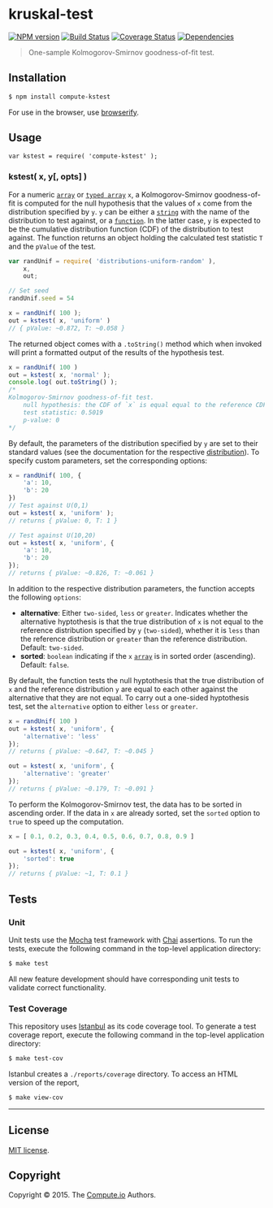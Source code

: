 kruskal-test
===
[![NPM version][npm-image]][npm-url] [![Build Status][travis-image]][travis-url] [![Coverage Status][codecov-image]][codecov-url] [![Dependencies][dependencies-image]][dependencies-url]

> One-sample Kolmogorov-Smirnov goodness-of-fit test.

## Installation

``` bash
$ npm install compute-kstest
```

For use in the browser, use [browserify](https://github.com/substack/node-browserify).


## Usage

```
var kstest = require( 'compute-kstest' );
```

### kstest( x, y[, opts] )

For a numeric  [`array`](https://developer.mozilla.org/en-US/docs/Web/JavaScript/Reference/Global_Objects/Array) or [`typed array`](https://developer.mozilla.org/en-US/docs/Web/JavaScript/Typed_arrays)
`x`, a Kolmogorov-Smirnov goodness-of-fit is computed for the null hypothesis that the values of `x` come from the distribution specified by `y`. `y` can be either a [`string`](https://developer.mozilla.org/en-US/docs/Web/JavaScript/Reference/Global_Objects/String) with the name of the distribution to test against, or a [`function`](https://developer.mozilla.org/en-US/docs/Web/JavaScript/Reference/Global_Objects/Function). In the latter case, `y` is expected to be the cumulative distribution function (CDF) of the distribution to test against.
The function returns an object holding the calculated test statistic `T` and the `pValue` of the test.

```javascript
var randUnif = require( 'distributions-uniform-random' ),
	x,
	out;

// Set seed
randUnif.seed = 54

x = randUnif( 100 );
out = kstest( x, 'uniform' )
// { pValue: ~0.872, T: ~0.058 }
```

The returned object comes with a `.toString()` method which when invoked will print a formatted output of the results of the hypothesis test.

```javascript
x = randUnif( 100 )
out = kstest( x, 'normal' );
console.log( out.toString() );
/*
Kolmogorov-Smirnov goodness-of-fit test.
	null hypothesis: the CDF of `x` is equal equal to the reference CDF.
	test statistic: 0.5019
	p-value: 0
*/
```

By default, the parameters of the distribution specified by `y` are set to their standard values (see the documentation for the respective [distribution](https://github.com/distributions-io)). To specify custom parameters, set the corresponding options:

```javascript
x = randUnif( 100, {
	'a': 10,
	'b': 20
})
// Test against U(0,1)
out = kstest( x, 'uniform' );
// returns { pValue: 0, T: 1 }

// Test against U(10,20)
out = kstest( x, 'uniform', {
	'a': 10,
	'b': 20
});
// returns { pValue: ~0.826, T: ~0.061 }
```

In addition to the respective distribution parameters, the function accepts the following `options`:

*	__alternative__: Either `two-sided`, `less` or `greater`. Indicates whether the alternative hyptothesis is that the true distribution of `x` is not equal to the reference distribution specified by `y` (`two-sided`), whether it is `less` than the reference distribution or `greater` than the reference distribution. Default: `two-sided`.
* 	__sorted__: `boolean` indicating if the `x` [`array`](https://developer.mozilla.org/en-US/docs/Web/JavaScript/Reference/Global_Objects/Array) is in sorted order (ascending). Default: `false`.

By default, the function tests the null hyptothesis that the true distribution of `x` and the reference distribution `y` are equal to each other against the alternative that they are not equal. To carry out a one-sided hyptothesis test, set the `alternative` option to either `less` or `greater`.

```javascript
x = randUnif( 100 )
out = kstest( x, 'uniform', {
	'alternative': 'less'
});
// returns { pValue: ~0.647, T: ~0.045 }

out = kstest( x, 'uniform', {
	'alternative': 'greater'
});
// returns { pValue: ~0.179, T: ~0.091 }
```

To perform the Kolmogorov-Smirnov test, the data has to be sorted in ascending order. If the data in `x` are already sorted, set the `sorted` option to `true` to speed up the computation.

```javascript
x = [ 0.1, 0.2, 0.3, 0.4, 0.5, 0.6, 0.7, 0.8, 0.9 ]

out = kstest( x, 'uniform', {
	'sorted': true
});
// returns { pValue: ~1, T: 0.1 }
```


## Tests

### Unit

Unit tests use the [Mocha](http://mochajs.org/) test framework with [Chai](http://chaijs.com) assertions. To run the tests, execute the following command in the top-level application directory:

``` bash
$ make test
```

All new feature development should have corresponding unit tests to validate correct functionality.


### Test Coverage

This repository uses [Istanbul](https://github.com/gotwarlost/istanbul) as its code coverage tool. To generate a test coverage report, execute the following command in the top-level application directory:

``` bash
$ make test-cov
```

Istanbul creates a `./reports/coverage` directory. To access an HTML version of the report,

``` bash
$ make view-cov
```


---
## License

[MIT license](http://opensource.org/licenses/MIT).


## Copyright

Copyright &copy; 2015. The [Compute.io](https://github.com/compute-io) Authors.


[npm-image]: http://img.shields.io/npm/v/compute-kstest.svg
[npm-url]: https://npmjs.org/package/compute-kstest

[travis-image]: http://img.shields.io/travis/compute-io/kstest/master.svg
[travis-url]: https://travis-ci.org/compute-io/kstest

[codecov-image]: https://img.shields.io/codecov/c/github/compute-io/kstest/master.svg
[codecov-url]: https://codecov.io/github/compute-io/kstest?branch=master

[dependencies-image]: http://img.shields.io/david/compute-io/kstest.svg
[dependencies-url]: https://david-dm.org/compute-io/kstest

[dev-dependencies-image]: http://img.shields.io/david/dev/compute-io/kstest.svg
[dev-dependencies-url]: https://david-dm.org/dev/compute-io/kstest

[github-issues-image]: http://img.shields.io/github/issues/compute-io/kstest.svg
[github-issues-url]: https://github.com/compute-io/kstest/issues
